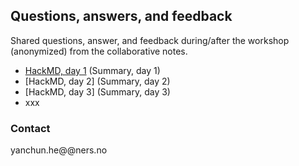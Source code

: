

## Questions, answers, and feedback

Shared questions, answer, and feedback during/after the workshop (anonymized) from the collaborative notes.

- [HackMD, day 1](https://hackmd.io/NRs5TBdzTFSGxZuyRdAHEA?both) (Summary, day 1)
- [HackMD, day 2] (Summary, day 2)
- [HackMD, day 3] (Summary, day 3)
- xxx

### Contact
yanchun.he@@ners.no
